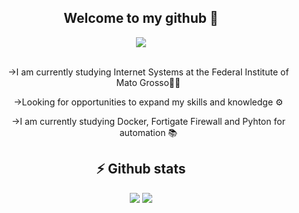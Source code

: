 <h2 align="center"> Welcome to my github 🤘 </h2>
<div align="center">
<img align="center" src="https://static.wikia.nocookie.net/spongeboi/images/0/0b/Spongebobdancing.gif/revision/latest?cb=20200525152626](https://mx.pinterest.com/pin/305541155976732880/"/><br><br>
  <ul>->I am currently studying Internet Systems at the Federal Institute of Mato Grosso👨‍🏫</ul>
  <ul>->Looking for opportunities to expand my skills and knowledge ⚙️</ul>
  <ul>->I am currently studying Docker, Fortigate Firewall and Pyhton for automation 📚</ul>
</div>

<h2 align="center"> ⚡ Github stats </h2>
  
<div align="center" class="myWrapper" markdown="1">
<img src="https://github-readme-stats.vercel.app/api?username=andradedevweb&show_icons=true&theme=radical"> <img src="https://github-readme-stats.vercel.app/api/top-langs/?username=andradedevweb&show_icons=true&theme=radical" href="https://github.com/anuraghazra/github-readme-stats">
</div>


